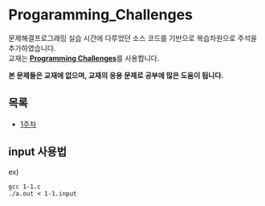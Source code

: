 # Progaramming_Challenges


문제해결프로그래밍 실습 시간에 다루었던 소스 코드를 기반으로 복습차원으로 주석을 추가하였습니다.<br>
교재는 [**Programming Challenges**](http://www.programming-challenges.com)를 사용합니다.<br>

__본 문제들은 교재에 없으며, 교재의 응용 문제로 공부에 많은 도움이 됩니다.__

## 목록
* [1주차](https://github.com/jo-kyeongbin/Progaramming_Challenges/blob/main/doc/1_week.md)



## input 사용법
ex)
```
gcc 1-1.c
./a.out < 1-1.input
```
